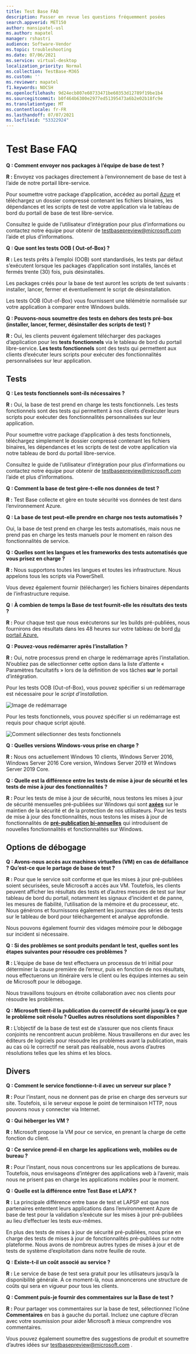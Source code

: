 ```yaml
---
title: Test Base FAQ
description: Passer en revue les questions fréquemment posées
search.appverid: MET150
author: mansipatel-usl
ms.author: mapatel
manager: rshastri
audience: Software-Vendor
ms.topic: troubleshooting
ms.date: 07/06/2021
ms.service: virtual-desktop
localization_priority: Normal
ms.collection: TestBase-M365
ms.custom: ''
ms.reviewer: mapatel
f1.keywords: NOCSH
ms.openlocfilehash: 9d24ecb807e60733471be60353d12789f19be1b4
ms.sourcegitcommit: b0f464b6300e2977ed51395473a6b2e02b18fc9e
ms.translationtype: MT
ms.contentlocale: fr-FR
ms.lasthandoff: 07/07/2021
ms.locfileid: "53322924"
---
```

# <a name="test-base-faq"></a>Test Base FAQ

**Q : Comment envoyer nos packages à l’équipe de base de test ?**

**R :** Envoyez vos packages directement à l’environnement de base de test à l’aide de notre portail libre-service.

Pour soumettre votre package d’application, accédez au portail [Azure](https://www.aka.ms/testbaseportal "Page d’accueil de base de test") et téléchargez un dossier compressé contenant les fichiers binaires, les dépendances et les scripts de test de votre application via le tableau de bord du portail de base de test libre-service. 

Consultez le guide de l’utilisateur d’intégration pour plus d’informations ou contactez notre équipe pour obtenir de <testbasepreview@microsoft.com> l’aide et plus d’informations.

**Q : Que sont les tests OOB ( Out-of-Box) ?**

**R :** Les tests prêts à l’emploi (OOB) sont standardisés, les tests par défaut s’exécutent lorsque les packages d’application sont installés, lancés et fermés trente (30) fois, puis désinstallés. 

Les packages créés pour la base de test auront les scripts de test suivants : installer, lancer, fermer et éventuellement le script de désinstallation. 

Les tests OOB (Out-of-Box) vous fournissent une télémétrie normalisée sur votre application à comparer entre Windows builds.

**Q : Pouvons-nous soumettre des tests en dehors des tests pré-box (installer, lancer, fermer, désinstaller des scripts de test) ?**

**R :** Oui, les clients peuvent également télécharger des packages d’application pour les **tests fonctionnels** via le tableau de bord du portail libre-service.
**Les tests fonctionnels** sont des tests qui permettent aux clients d’exécuter leurs scripts pour exécuter des fonctionnalités personnalisées sur leur application.


## <a name="testing"></a>Tests

**Q : Les tests fonctionnels sont-ils nécessaires ?**

**R :** Oui, la base de test prend en charge les tests fonctionnels. Les tests fonctionnels sont des tests qui permettent à nos clients d’exécuter leurs scripts pour exécuter des fonctionnalités personnalisées sur leur application. 

Pour soumettre votre package d’application à des tests fonctionnels, téléchargez simplement le dossier compressé contenant les fichiers binaires, les dépendances et les scripts de test de votre application via notre tableau de bord du portail libre-service. 

Consultez le guide de l’utilisateur d’intégration pour plus d’informations ou contactez notre équipe pour obtenir de <testbasepreview@microsoft.com> l’aide et plus d’informations.

**Q : Comment la base de test gère-t-elle nos données de test ?**

**R :** Test Base collecte et gère en toute sécurité vos données de test dans l’environnement Azure. 

**Q : La base de test peut-elle prendre en charge nos tests automatisés ?**

Oui, la base de test prend en charge les tests automatisés, mais nous ne prend pas en charge les tests manuels pour le moment en raison des fonctionnalités de service.

**Q : Quelles sont les langues et les frameworks des tests automatisés que vous prisez en charge ?**

**R :** Nous supportons toutes les langues et toutes les infrastructure. Nous appelons tous les scripts via PowerShell. 

Vous devez également fournir (télécharger) les fichiers binaires dépendants de l’infrastructure requise.

**Q : À combien de temps la Base de test fournit-elle les résultats des tests ?**

**R :** Pour chaque test que nous exécuterons sur les builds pré-publiées, nous fournirons des résultats dans les 48 heures sur votre tableau de bord [du portail Azure.](https://www.aka.ms/testbaseportal "Page d’accueil de base de test")

**Q : Pouvez-vous redémarrer après l’installation ?**

**R :** Oui, notre processus prend en charge le redémarrage après l’installation. N’oubliez pas de sélectionner cette option dans la liste d’attente « Paramètres facultatifs » lors de la définition de vos tâches **sur** le portail d’intégration.

Pour les tests OOB (Out-of-Box), vous pouvez spécifier si un redémarrage est nécessaire pour le _script d’installation._

![Image de redémarrage](Media/reboot.png)

Pour les tests fonctionnels, vous pouvez spécifier si un redémarrage est requis pour chaque script ajouté.

![Comment sélectionner des tests fonctionnels](Media/functionalreboot.png)

**Q : Quelles versions Windows-vous prise en charge ?**

**R :** Nous ons actuellement Windows 10 clients, Windows Server 2016, Windows Server 2016 Core version, Windows Server 2019 et Windows Server 2019 Core.

**Q : Quelle est la différence entre les tests de mise à jour de sécurité et les tests de mise à jour des fonctionnalités ?**

**R :** Pour les tests de mise à jour de sécurité, nous testons les mises à jour de sécurité mensuelles pré-publiées sur Windows qui sont **<ins>axées</ins>** sur le maintien de la sécurité et de la protection de nos utilisateurs. Pour les tests de mise à jour des fonctionnalités, nous testons les mises à jour de fonctionnalités de **<ins>pré-publication bi-annuelles</ins>** qui introduisent de nouvelles fonctionnalités et fonctionnalités sur Windows.

## <a name="debugging-options"></a>Options de débogage

**Q : Avons-nous accès aux machines virtuelles (VM) en cas de défaillance ? Qu’est-ce que le partage de base de test ?**

**R :** Pour que le service soit conforme et que les mises à jour pré-publiées soient sécurisées, seule Microsoft a accès aux VM. Toutefois, les clients peuvent afficher les résultats des tests et d’autres mesures de test sur leur tableau de bord du portail, notamment les signaux d’incident et de panne, les mesures de fiabilité, l’utilisation de la mémoire et du processeur, etc. Nous générons et fournissons également les journaux des séries de tests sur le tableau de bord pour téléchargement et analyse approfondie. 

Nous pouvons également fournir des vidages mémoire pour le débogage sur incident si nécessaire.

**Q : Si des problèmes se sont produits pendant le test, quelles sont les étapes suivantes pour résoudre ces problèmes ?**

**R :** L’équipe de base de test effectuera un processus de tri initial pour déterminer la cause première de l’erreur, puis en fonction de nos résultats, nous effectuerons un itinéraire vers le client ou les équipes internes au sein de Microsoft pour le débogage. 

Nous travaillons toujours en étroite collaboration avec nos clients pour résoudre les problèmes. 

**Q : Microsoft tient-il la publication du correctif de sécurité jusqu’à ce que le problème soit résolu ? Quelles autres résolutions sont disponibles ?**

**R :** L’objectif de la base de test est de s’assurer que nos clients finaux conjoints ne rencontrent aucun problème. Nous travaillerons en dur avec les éditeurs de logiciels pour résoudre les problèmes avant la publication, mais au cas où le correctif ne serait pas réalisable, nous avons d’autres résolutions telles que les shims et les blocs.

## <a name="miscellaneous"></a>Divers

**Q : Comment le service fonctionne-t-il avec un serveur sur place ?**

**R :** Pour l’instant, nous ne donnent pas de prise en charge des serveurs sur site. Toutefois, si le serveur expose le point de terminaison HTTP, nous pouvons nous y connecter via Internet.

**Q : Qui héberger les VM ?**

**R :** Microsoft propose la VM pour ce service, en prenant la charge de cette fonction du client.

**Q : Ce service prend-il en charge les applications web, mobiles ou de bureau ?**

**R :** Pour l’instant, nous nous concentrons sur les applications de bureau. Toutefois, nous envisageons d’intégrer des applications web à l’avenir, mais nous ne prisent pas en charge les applications mobiles pour le moment.

**Q : Quelle est la différence entre Test Base et LAPX ?**

**R :** La principale différence entre base de test et LAPSP est que nos partenaires ententent leurs applications dans l’environnement Azure de base de test pour la validation s’exécute sur les mises à jour pré-publiées au lieu d’effectuer les tests eux-mêmes. 

En plus des tests de mises à jour de sécurité pré-publiées, nous prise en charge des tests de mises à jour de fonctionnalités pré-publiées sur notre plateforme. Nous avons de nombreux autres types de mises à jour et de tests de système d’exploitation dans notre feuille de route.

**Q : Existe-t-il un coût associé au service ?**

**R :** Le service de base de test sera gratuit pour les utilisateurs jusqu’à la disponibilité générale. À ce moment-là, nous annoncerons une structure de coûts qui sera en vigueur pour tous les clients. 

**Q : Comment puis-je fournir des commentaires sur la Base de test ?**

**R :** Pour partager vos commentaires sur la base de test, sélectionnez l’icône **Commentaires** en bas à gauche du portail. Incluez une capture d’écran avec votre soumission pour aider Microsoft à mieux comprendre vos commentaires. 

Vous pouvez également soumettre des suggestions de produit et soumettre d’autres idées sur <testbasepreview@microsoft.com> .
